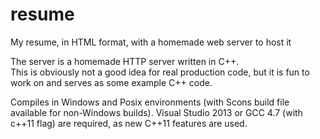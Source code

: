 # resume
My resume, in HTML format, with a homemade web server to host it

The server is a homemade HTTP server written in C++.  
This is obviously not a good idea for real production code, but it is fun to work on and serves as some example C++ code.

Compiles in Windows and Posix environments (with Scons build file available for non-Windows builds).  Visual Studio 2013 or GCC 4.7 (with c++11 flag) are required, as new C++11 features are used.


